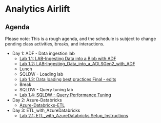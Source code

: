 # Analytics Airlift

## Agenda

Please note: This is a rough agenda, and the schedule is subject to change pending class activities, breaks, and interactions.

- Day 1: ADF - Data ingestion lab
  - [Lab 1.1: LAB-Ingesting Data into a Blob with ADF](http://bit.ly/2yGS4vr)
  - [Lab 1.2: LAB-Ingesting_Data_into_a_ADLSGen2_with_ADF](http://bit.ly/2Yn6zUg)
  - Lunch
  - SQLDW - Loading lab
  - [Lab 1.3: Data loading best practices Final - edits](http://bit.ly/2ZzEfL8)
  - Break
  - SQLDW - Query tuning lab
  - [Lab 1.4: SQLDW - Query Performance Tuning](http://bit.ly/2YIKF9g)
- Day 2: Azure-Databricks
  - [Azure-Databricks-ETL](http://bit.ly/2yDYlIf)
- Day 3: ETL_with_AzureDatabricks
  - [Lab 2.1: ETL_with_AzureDatabricks Setup_Instructions](http://bit.ly/2M0JNel)
